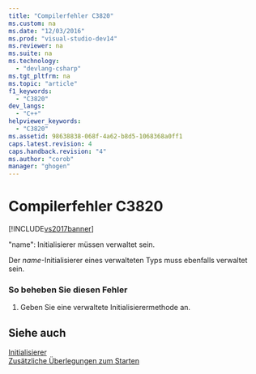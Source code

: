 ```yaml
---
title: "Compilerfehler C3820"
ms.custom: na
ms.date: "12/03/2016"
ms.prod: "visual-studio-dev14"
ms.reviewer: na
ms.suite: na
ms.technology: 
  - "devlang-csharp"
ms.tgt_pltfrm: na
ms.topic: "article"
f1_keywords: 
  - "C3820"
dev_langs: 
  - "C++"
helpviewer_keywords: 
  - "C3820"
ms.assetid: 98638838-068f-4a62-b8d5-1068368a0ff1
caps.latest.revision: 4
caps.handback.revision: "4"
ms.author: "corob"
manager: "ghogen"
---
```

# Compilerfehler C3820
[!INCLUDE[vs2017banner](../../assembler/inline/includes/vs2017banner.md)]

"name": Initialisierer müssen verwaltet sein.  
  
 Der *name*\-Initialisierer eines verwalteten Typs muss ebenfalls verwaltet sein.  
  
### So beheben Sie diesen Fehler  
  
1.  Geben Sie eine verwaltete Initialisierermethode an.  
  
## Siehe auch  
 [Initialisierer](../../cpp/initializers.md)   
 [Zusätzliche Überlegungen zum Starten](../../cpp/additional-startup-considerations.md)